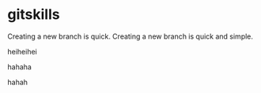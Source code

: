 # gitskills
Creating a new branch is quick.
Creating a new branch is quick and simple.

heiheihei

hahaha

hahah
